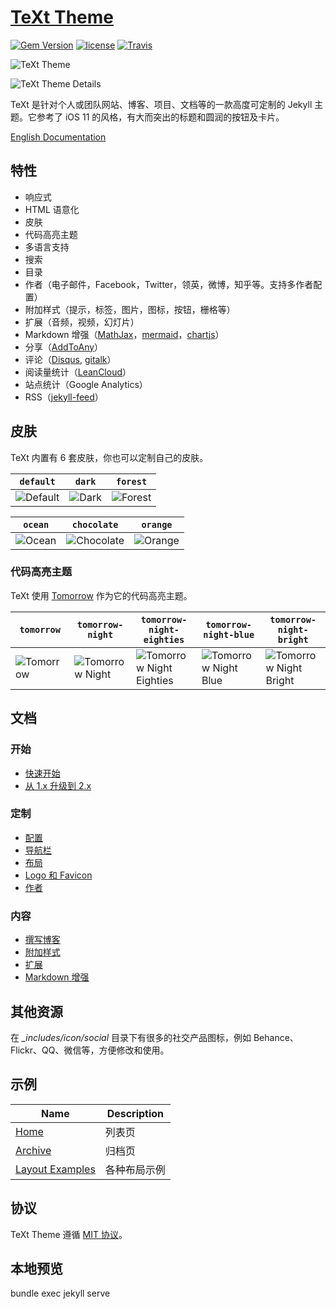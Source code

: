 # [TeXt Theme](https://github.com/kitian616/jekyll-TeXt-theme)

[![Gem Version](https://img.shields.io/gem/v/jekyll-text-theme.svg)](https://github.com/kitian616/jekyll-TeXt-theme/releases)
[![license](https://img.shields.io/github/license/kitian616/jekyll-TeXt-theme.svg)](https://github.com/kitian616/jekyll-TeXt-theme/blob/master/LICENSE)
[![Travis](https://img.shields.io/travis/kitian616/jekyll-TeXt-theme.svg)](https://travis-ci.org/kitian616/jekyll-TeXt-theme)

![TeXt Theme](https://raw.githubusercontent.com/kitian616/jekyll-TeXt-theme/master/screenshots/TeXt-home.jpg)

![TeXt Theme Details](https://raw.githubusercontent.com/kitian616/jekyll-TeXt-theme/master/screenshots/TeXt-layouts.png)

TeXt 是针对个人或团队网站、博客、项目、文档等的一款高度可定制的 Jekyll 主题。它参考了 iOS 11 的风格，有大而突出的标题和圆润的按钮及卡片。

[English Documentation](https://github.com/kitian616/jekyll-TeXt-theme/blob/master/README.md)

## 特性

- 响应式
- HTML 语意化
- 皮肤
- 代码高亮主题
- 多语言支持
- 搜索
- 目录
- 作者（电子邮件，Facebook，Twitter，领英，微博，知乎等。支持多作者配置）
- 附加样式（提示，标签，图片，图标，按钮，栅格等）
- 扩展（音频，视频，幻灯片）
- Markdown 增强（[MathJax](https://www.mathjax.org/)，[mermaid](https://mermaidjs.github.io/)，[chartjs](http://www.chartjs.org/)）
- 分享（[AddToAny](https://www.addtoany.com/)）
- 评论（[Disqus](https://disqus.com/), [gitalk](https://gitalk.github.io/)）
- 阅读量统计（[LeanCloud](https://leancloud.cn/)）
- 站点统计（Google Analytics）
- RSS（[jekyll-feed](https://github.com/jekyll/jekyll-feed)）

## 皮肤

TeXt 内置有 6 套皮肤，你也可以定制自己的皮肤。

| `default` | `dark` | `forest` |
| --- |  --- | --- |
| ![Default](https://raw.githubusercontent.com/kitian616/jekyll-TeXt-theme/master/screenshots/skins_default.jpg) | ![Dark](https://raw.githubusercontent.com/kitian616/jekyll-TeXt-theme/master/screenshots/skins_dark.jpg) | ![Forest](https://raw.githubusercontent.com/kitian616/jekyll-TeXt-theme/master/screenshots/skins_forest.jpg) |

| `ocean` | `chocolate` | `orange` |
| --- |  --- | --- |
| ![Ocean](https://raw.githubusercontent.com/kitian616/jekyll-TeXt-theme/master/screenshots/skins_ocean.jpg) | ![Chocolate](https://raw.githubusercontent.com/kitian616/jekyll-TeXt-theme/master/screenshots/skins_chocolate.jpg) | ![Orange](https://raw.githubusercontent.com/kitian616/jekyll-TeXt-theme/master/screenshots/skins_orange.jpg) |

### 代码高亮主题

TeXt 使用 [Tomorrow](https://github.com/chriskempson/tomorrow-theme) 作为它的代码高亮主题。

| `tomorrow` | `tomorrow-night` | `tomorrow-night-eighties` | `tomorrow-night-blue` | `tomorrow-night-bright` |
| --- |  --- | --- | --- |  --- |
| ![Tomorrow](https://raw.githubusercontent.com/kitian616/jekyll-TeXt-theme/master/screenshots/highlight_tomorrow.png) | ![Tomorrow Night](https://raw.githubusercontent.com/kitian616/jekyll-TeXt-theme/master/screenshots/highlight_tomorrow-night.png) | ![Tomorrow Night Eighties](https://raw.githubusercontent.com/kitian616/jekyll-TeXt-theme/master/screenshots/highlight_tomorrow-night-eighties.png) | ![Tomorrow Night Blue](https://raw.githubusercontent.com/kitian616/jekyll-TeXt-theme/master/screenshots/highlight_tomorrow-night-blue.png) | ![Tomorrow Night Bright](https://raw.githubusercontent.com/kitian616/jekyll-TeXt-theme/master/screenshots/highlight_tomorrow-night-bright.png) |

## 文档

### 开始

- [快速开始](https://tianqi.name/jekyll-TeXt-theme/docs/zh/quick-start)
- [从 1.x 升级到 2.x](https://tianqi.name/jekyll-TeXt-theme/docs/zh/update-form-1-to-2)

### 定制

- [配置](https://tianqi.name/jekyll-TeXt-theme/docs/zh/configuration)
- [导航栏](https://tianqi.name/jekyll-TeXt-theme/docs/zh/navigation)
- [布局](https://tianqi.name/jekyll-TeXt-theme/docs/zh/layouts)
- [Logo 和 Favicon](https://tianqi.name/jekyll-TeXt-theme/docs/zh/logo-and-favicon)
- [作者](https://tianqi.name/jekyll-TeXt-theme/docs/zh/authors)

### 内容

- [撰写博客](https://tianqi.name/jekyll-TeXt-theme/docs/zh/writing-posts)
- [附加样式](https://tianqi.name/jekyll-TeXt-theme/docs/zh/additional-styles)
- [扩展](https://tianqi.name/jekyll-TeXt-theme/docs/zh/extensions)
- [Markdown 增强](https://tianqi.name/jekyll-TeXt-theme/docs/zh/markdown-enhancements)

## 其他资源

在 *_includes/icon/social* 目录下有很多的社交产品图标，例如 Behance、Flickr、QQ、微信等，方便修改和使用。

## 示例

| Name | Description |
| --- | --- |
| [Home](https://tianqi.name/jekyll-TeXt-theme/test/) | 列表页 |
| [Archive](https://tianqi.name/jekyll-TeXt-theme/archive.html) | 归档页 |
| [Layout Examples](https://tianqi.name/jekyll-TeXt-theme/samples.html) | 各种布局示例 |

## 协议

TeXt Theme 遵循 [MIT 协议](https://github.com/kitian616/jekyll-TeXt-theme/blob/master/LICENSE)。

## 本地预览
bundle exec jekyll serve